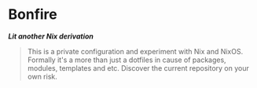 # Bonfire

***Lit another Nix derivation***

> This is a private configuration and experiment with Nix and NixOS. Formally 
> it's a more than just a dotfiles in cause of packages, modules, templates and 
> etc. Discover the current repository on your own risk.
